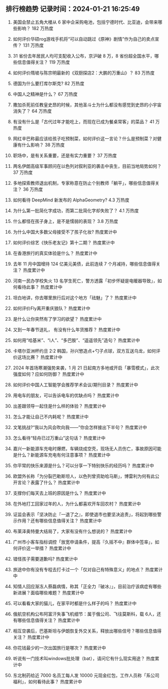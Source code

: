 
## 排行榜趋势 记录时间：2024-01-21 16:25:49
  
  1. 美国会禁止五角大楼从 6 家中企采购电池，包括宁德时代、比亚迪，会带来哪些影响？ 182 万热度
    
  2. 如何评价华硕rog游戏手机将“可以自动跳过《原神》剧情”作为自己的卖点宣传？ 131 万热度
    
  3. 31 省份去年居民人均可支配收入公布，京沪破 8 万，8 省份超全国水平，哪些信息值得关注？ 119 万热度
    
  4. 如何评价隋坡与陈宗明最新的《双厨探店2：大鹏的万重山》？ 83 万热度
    
  5. 德国为什么要打库尔斯克? 82 万热度
    
  6. 中国人之精神是什么？ 67 万热度
    
  7. 撒加杀死前任教皇史昂的时候，其他圣斗士为什么都没有感觉到史昂的小宇宙消失了？ 64 万热度
    
  8. 有没有什么是「古代过年才能吃上，而现在已成为餐桌常客」的菜品？ 41 万热度
    
  9. 网红辛巴称最应该给孩子吃预制菜，如何评价这一言论？什么是预制菜？对健康有什么影响？ 38 万热度
    
  10. 职场中，是有关系重要，还是有实力重要？ 37 万热度
    
  11. 两名伊朗高级军事顾问在以色列对叙利亚的袭击中丧生，目前当地局势如何？ 37 万热度
    
  12. 多地探索教师退出机制，专家称意在防止个别教师「躺平」，哪些信息值得关注？ 36 万热度
    
  13. 如何看待 DeepMind 新发布的 AlphaGeometry? 4.3 万热度
    
  14. 为什么第一批简化字成功，而第二批简化字却失败了？ 4.1 万热度
    
  15. 什么都怪在孩子身上，是不是懦弱的表现？ 3.8 万热度
    
  16. 为什么中国大多数父母接受不了孩子化妆? 热度累计中
    
  17. 如何评价综艺《快乐老友记》第十二期？ 热度累计中
    
  18. 在香港旅行的真实体验是什么？ 热度累计中
    
  19. 去年 11 月中国增持 124 亿美元美债，此前连续 7 个月减持，哪些信息值得关注？ 热度累计中
    
  20. 河南一民办学校失火 13 名学生死亡，警方透露「初步怀疑是电暖器导致」，如何看待此事？ 热度累计中
    
  21. 坦白地讲，你去哪里旅行后对这个地方「祛魅」了？ 热度累计中
    
  22. 如何评价Fly离开重庆狼队？ 热度累计中
    
  23. 是什么让你突然有了学习的欲望？ 热度累计中
    
  24. 又到一年春节送礼， 有没有什么年货推荐？ 热度累计中
    
  25. 如何用“哈基米”、“i人”、“多巴胺”、“遥遥领先”造句？ 热度累计中
    
  26. 卡塔尔亚洲杯约旦 2:2 韩国，孙兴慜造点+勺子点球，双方互送乌龙，如何评价这场比赛？ 热度累计中
    
  27. 2024 年首场寒潮强势来袭，1 月 21 日起南方多地或开启「暴雪模式」，此次强度如何？应如何防御？ 热度累计中
    
  28. 如何评价中国人工智能学会推荐学术会议/期刊目录？ 热度累计中
    
  29. 用电车的朋友，可以告诉电车的优缺点吗？ 热度累计中
    
  30. 出差跟领导一起住是什么样的体验？ 热度累计中
    
  31. 怎么才能让自己不内耗呢？ 热度累计中
    
  32. 文笔挑战?“我以为风会吹向我——”你会怎样接出下半句？ 热度累计中
    
  33. 怎么看待“轻舟已过万重山”这句话？ 热度累计中
    
  34. 嘉兴一新能源车充电时爆燃，车辆烧成空壳，现场无人员伤亡，事故原因可能是什么？新能源车充电有何注意事项？ 热度累计中
    
  35. 你平常的快乐来源是什么？可以分享一下特别快乐的经历吗？ 热度累计中
    
  36. 欧盟外长称「为分裂巴勒斯坦人，以色列曾资助哈马斯」，博雷利为何有此公开言论？表露了什么？ 热度累计中
    
  37. 支撑你们每天去上班的原因是什么？ 热度累计中
    
  38. 在外地打工回家过年的人，为什么都喜欢开车回农村？ 热度累计中
    
  39. 证监会表示「坚决防止『一退了之』，即使退市也要坚决追责」，将起到哪些警示作用？还有哪些信息值得关注？ 热度累计中
    
  40. 布莱泽奥特曼大结局了，大家有没有什么想说的？ 热度累计中
    
  41. 广州市小客车指标调控「放宽申请条件，提高『久摇不中』群体中签率」，如何评价这一举措？ 热度累计中
    
  42. 错怪孩子需要道歉吗? 热度累计中
    
  43. 旅途中你有没有专程去打卡过一个「仅对自己有特殊意义」的地点？ 热度累计中
    
  44. 知情人回应渐冻人蔡磊病情，称其「正全力『破冰』」，目前治疗该病症有哪些新进展？面临哪些难题？ 热度累计中
    
  45. 可以看看大家的猫儿，在家平时都是什么样子的吗？ 热度累计中
    
  46. 俄航空机构公布阿富汗失事飞机细节：属于俄公司、飞往莫斯科，载 6人，还有哪些信息值得关注？ 热度累计中
    
  47. 相互空袭后，巴基斯坦与伊朗恢复外交关系，释放出哪些信号？哪些信息值得关注？ 热度累计中
    
  48. 你花钱最少的一次出国旅行是哪次？ 热度累计中
    
  49. 听说有一门技术叫windows批处理（bat），请问它有什么现实用途？ 热度累计中
    
  50. 东北制药给近 7000 名员工每人发 10000 元现金红包，工作人员称「系公司福利」，如何看待此事？ 热度累计中
    